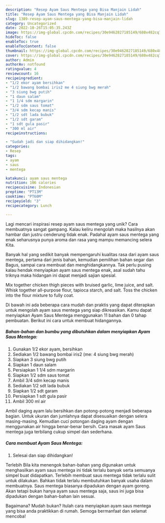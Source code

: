 ```yaml
---
description: "Resep Ayam Saus Mentega yang Bisa Manjain Lidah"
title: "Resep Ayam Saus Mentega yang Bisa Manjain Lidah"
slug: 1389-resep-ayam-saus-mentega-yang-bisa-manjain-lidah
category: Uncategorized
date: 2022-10-26T15:05:35.243Z
image: https://img-global.cpcdn.com/recipes/30e9462827185149/680x482cq70/ayam-saus-mentega-foto-resep-utama.jpg
hideToc: false
enableToc: true
enableTocContent: false
thumbnail: https://img-global.cpcdn.com/recipes/30e9462827185149/680x482cq70/ayam-saus-mentega-foto-resep-utama.jpg
cover: https://img-global.cpcdn.com/recipes/30e9462827185149/680x482cq70/ayam-saus-mentega-foto-resep-utama.jpg
author: Admin
authorAv: notfound
ratingvalue: 4
reviewcount: 16
recipeingredient:
- "1/2 ekor ayam bersihkan"
- "1/2 bawang bombai iris2 me 4 siung bwg merah"
- "3 siung bwg putih"
- "1 daun salam"
- "1 1/4 sdm margarin"
- "1/2 sdm saus tomat"
- "3/4 sdm kecap manis"
- "1/2 sdt lada bubuk"
- "1/2 sdt garam"
- "1 sdt gula pasir"
- "300 ml air"
recipeinstructions:

- "Sudah jadi dan siap dihidangkan!"
categories:
- Resep
tags:
- ayam
- saus
- mentega

katakunci: ayam saus mentega 
nutrition: 106 calories
recipecuisine: Indonesian
preptime: "PT13M"
cooktime: "PT60M"
recipeyield: "3"
recipecategory: Lunch

---
```





Lagi mencari inspirasi resep ayam saus mentega yang unik? Cara membuatnya sangat gampang. Kalau keliru mengolah maka hasilnya akan hambar dan justru cenderung tidak enak. Padahal ayam saus mentega yang enak seharusnya punya aroma dan rasa yang mampu memancing selera Kita.





Banyak hal yang sedikit banyak mempengaruhi kualitas rasa dari ayam saus mentega, pertama dari jenis bahan, kemudian pemilihan bahan segar dan Bagus, sampai cara membuat dan menghidangkannya. Tak perlu pusing kalau hendak menyiapkan ayam saus mentega enak,      asal sudah tahu triknya maka hidangan ini dapat menjadi sajian spesial.














Mix together chicken thigh pieces with bruised garlic, lime juice, and salt. Whisk together all-purpose flour, tapioca starch, and salt. Toss the chicken into the flour mixture to fully coat.






Di bawah ini ada beberapa cara mudah dan praktis yang dapat diterapkan untuk mengolah ayam saus mentega yang siap dikreasikan. Kamu dapat menyiapkan Ayam Saus Mentega menggunakan 11 bahan dan 0 tahap pembuatan. Berikut ini cara untuk membuat hidangannya.

<!--inarticleads1-->

##### Bahan-bahan dan bumbu yang dibutuhkan dalam menyiapkan Ayam Saus Mentega:

1. Gunakan 1/2 ekor ayam, bersihkan
1. Sediakan 1/2 bawang bombai iris2 (me: 4 siung bwg merah)
1. Siapkan 3 siung bwg putih
1. Siapkan 1 daun salam
1. Persiapkan 1 1/4 sdm margarin
1. Siapkan 1/2 sdm saus tomat
1. Ambil 3/4 sdm kecap manis
1. Sediakan 1/2 sdt lada bubuk
1. Siapkan 1/2 sdt garam
1. Persiapkan 1 sdt gula pasir
1. Ambil 300 ml air


Ambil daging ayam lalu bersihkan dan potong-potong menjadi beberapa bagian. Untuk ukuran dan jumlahnya dapat disesuaikan dengan selera masing-masing. Kemudian cuci potongan daging ayam dengan menggunakan air hingga benar-benar bersih. Cara masak ayam Saus mentega juga terbilang cukup simpel dan sederhana. 

<!--inarticleads2-->

##### Cara membuat Ayam Saus Mentega:


1. Selesai dan siap dihidangkan!

Terlebih Bila kita menengok bahan-bahan yang digunakan untuk menghasilkan ayam saus mentega ini tidak terlalu banyak serta semuanya simpel buat didapatkan. Terlebih membuat saus mentega tidak terlalu sulit untuk dilakukan. Bahkan tidak terlalu membutuhkan banyak usaha dalam membuatnya. Saus mentega biasanya dipadukan dengan ayam goreng. Akan tetapi bukan hanya ayam saus mentega saja, saus ini juga bisa dipadukan dengan bahan-bahan lain sesuai. 

Bagaimana? Mudah bukan? Itulah cara menyiapkan ayam saus mentega yang bisa anda praktikkan di rumah. Semoga bermanfaat dan selamat mencoba!

